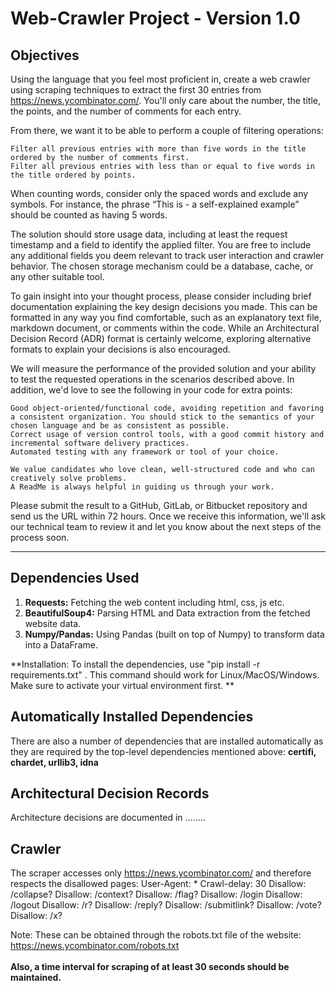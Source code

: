 # Web-Crawler Project - Version 1.0

## Objectives

Using the language that you feel most proficient in, create a web crawler using scraping techniques to extract the first 30 entries from https://news.ycombinator.com/. You'll only care about the number, the title, the points, and the number of comments for each entry.

From there, we want it to be able to perform a couple of filtering operations:

    Filter all previous entries with more than five words in the title ordered by the number of comments first.
    Filter all previous entries with less than or equal to five words in the title ordered by points.

When counting words, consider only the spaced words and exclude any symbols. For instance, the phrase “This is - a self-explained example” should be counted as having 5 words.

The solution should store usage data, including at least the request timestamp and a field to identify the applied filter. You are free to include any additional fields you deem relevant to track user interaction and crawler behavior. The chosen storage mechanism could be a database, cache, or any other suitable tool.

To gain insight into your thought process, please consider including brief documentation explaining the key design decisions you made. This can be formatted in any way you find comfortable, such as an explanatory text file, markdown document, or comments within the code. While an Architectural Decision Record (ADR) format is certainly welcome, exploring alternative formats to explain your decisions is also encouraged.

We will measure the performance of the provided solution and your ability to test the requested operations in the scenarios described above. In addition, we'd love to see the following in your code for extra points:

    Good object-oriented/functional code, avoiding repetition and favoring a consistent organization. You should stick to the semantics of your chosen language and be as consistent as possible.
    Correct usage of version control tools, with a good commit history and incremental software delivery practices.
    Automated testing with any framework or tool of your choice.

    We value candidates who love clean, well-structured code and who can creatively solve problems.
    A ReadMe is always helpful in guiding us through your work.

Please submit the result to a GitHub, GitLab, or Bitbucket repository and send us the URL within 72 hours. Once we receive this information, we'll ask our technical team to review it and let you know about the next steps of the process soon.

---

## Dependencies Used

1. **Requests:** Fetching the web content including html, css, js etc. 
2. **BeautifulSoup4:** Parsing HTML and Data extraction from the fetched website data.
3. **Numpy/Pandas:** Using Pandas (built on top of Numpy) to transform data into a DataFrame.


**Installation: To install the dependencies, use "pip install -r requirements.txt" . This command should work for Linux/MacOS/Windows. Make sure to activate your virtual environment first. **

## Automatically Installed Dependencies

There are also a number of dependencies that are installed automatically as they are required 
by the top-level dependencies mentioned above: **certifi, chardet, urllib3, idna**


## Architectural Decision Records

Architecture decisions are documented in ........


## Crawler 
The scraper accesses only https://news.ycombinator.com/ and therefore respects the disallowed pages:
User-Agent: *
Crawl-delay: 30
Disallow: /collapse?
Disallow: /context?
Disallow: /flag?
Disallow: /login
Disallow: /logout
Disallow: /r?
Disallow: /reply?
Disallow: /submitlink?
Disallow: /vote?
Disallow: /x?

Note: These can be obtained through the robots.txt file of the website: https://news.ycombinator.com/robots.txt
<br> <br> **Also, a time interval for scraping of at least 30 seconds should be maintained.**



